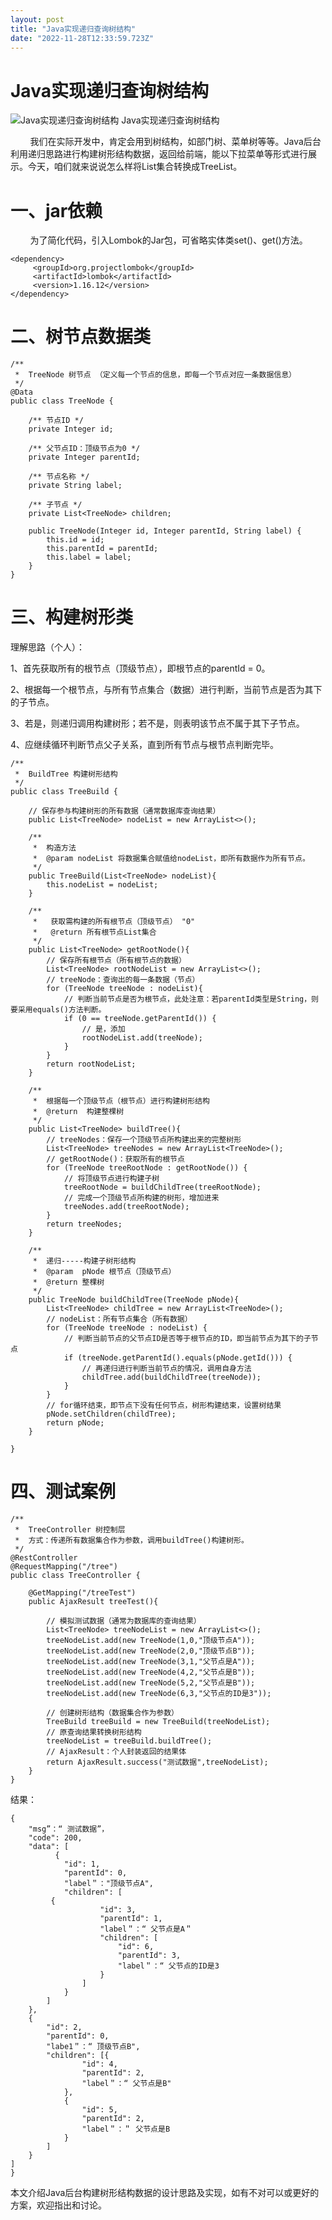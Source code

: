 ```yaml
---
layout: post
title: "Java实现递归查询树结构"
date: "2022-11-28T12:33:59.723Z"
---
```

Java实现递归查询树结构
=============

![Java实现递归查询树结构](https://img2023.cnblogs.com/blog/2696192/202211/2696192-20221128165047805-1027537220.png) Java实现递归查询树结构

        我们在实际开发中，肯定会用到树结构，如部门树、菜单树等等。Java后台利用递归思路进行构建树形结构数据，返回给前端，能以下拉菜单等形式进行展示。今天，咱们就来说说怎么样将List集合转换成TreeList。

一、jar依赖
=======

        为了简化代码，引入Lombok的Jar包，可省略实体类set()、get()方法。

    <dependency>
         <groupId>org.projectlombok</groupId>
         <artifactId>lombok</artifactId>
         <version>1.16.12</version>
    </dependency>

二、树节点数据类
========

    /**
     *  TreeNode 树节点 （定义每一个节点的信息，即每一个节点对应一条数据信息）
     */
    @Data
    public class TreeNode {
     
        /** 节点ID */
        private Integer id;
     
        /** 父节点ID：顶级节点为0 */
        private Integer parentId;
     
        /** 节点名称 */
        private String label;
     
        /** 子节点 */
        private List<TreeNode> children;
     
        public TreeNode(Integer id, Integer parentId, String label) {
            this.id = id;
            this.parentId = parentId;
            this.label = label;
        }
    }

三、构建树形类
=======

理解思路（个人）：

1、首先获取所有的根节点（顶级节点），即根节点的parentId = 0。

2、根据每一个根节点，与所有节点集合（数据）进行判断，当前节点是否为其下的子节点。

3、若是，则递归调用构建树形；若不是，则表明该节点不属于其下子节点。

4、应继续循环判断节点父子关系，直到所有节点与根节点判断完毕。

    /**
     *  BuildTree 构建树形结构
     */
    public class TreeBuild {
        
        // 保存参与构建树形的所有数据（通常数据库查询结果）
        public List<TreeNode> nodeList = new ArrayList<>();
     
        /**
         *  构造方法
         *  @param nodeList 将数据集合赋值给nodeList，即所有数据作为所有节点。
         */
        public TreeBuild(List<TreeNode> nodeList){
            this.nodeList = nodeList;
        }
     
        /**
         *   获取需构建的所有根节点（顶级节点） "0"
         *   @return 所有根节点List集合
         */
        public List<TreeNode> getRootNode(){
            // 保存所有根节点（所有根节点的数据）
            List<TreeNode> rootNodeList = new ArrayList<>();
            // treeNode：查询出的每一条数据（节点）
            for (TreeNode treeNode : nodeList){
                // 判断当前节点是否为根节点，此处注意：若parentId类型是String，则要采用equals()方法判断。
                if (0 == treeNode.getParentId()) {
                    // 是，添加
                    rootNodeList.add(treeNode);
                }
            }
            return rootNodeList;
        }
     
        /**
         *  根据每一个顶级节点（根节点）进行构建树形结构
         *  @return  构建整棵树
         */
        public List<TreeNode> buildTree(){
            // treeNodes：保存一个顶级节点所构建出来的完整树形
            List<TreeNode> treeNodes = new ArrayList<TreeNode>();
            // getRootNode()：获取所有的根节点
            for (TreeNode treeRootNode : getRootNode()) {
                // 将顶级节点进行构建子树
                treeRootNode = buildChildTree(treeRootNode);
                // 完成一个顶级节点所构建的树形，增加进来
                treeNodes.add(treeRootNode);
            }
            return treeNodes;
        }
     
        /**
         *  递归-----构建子树形结构
         *  @param  pNode 根节点（顶级节点）
         *  @return 整棵树
         */
        public TreeNode buildChildTree(TreeNode pNode){
            List<TreeNode> childTree = new ArrayList<TreeNode>();
            // nodeList：所有节点集合（所有数据）
            for (TreeNode treeNode : nodeList) {
                // 判断当前节点的父节点ID是否等于根节点的ID，即当前节点为其下的子节点
                if (treeNode.getParentId().equals(pNode.getId())) {
                    // 再递归进行判断当前节点的情况，调用自身方法
                    childTree.add(buildChildTree(treeNode));
                }
            }
            // for循环结束，即节点下没有任何节点，树形构建结束，设置树结果
            pNode.setChildren(childTree);
            return pNode;
        }
     
    }

四、测试案例
======

    /**
     *  TreeController 树控制层
     *  方式：传递所有数据集合作为参数，调用buildTree()构建树形。
     */
    @RestController
    @RequestMapping("/tree")
    public class TreeController {
     
        @GetMapping("/treeTest")
        public AjaxResult treeTest(){
     
            // 模拟测试数据（通常为数据库的查询结果）
            List<TreeNode> treeNodeList = new ArrayList<>();
            treeNodeList.add(new TreeNode(1,0,"顶级节点A"));
            treeNodeList.add(new TreeNode(2,0,"顶级节点B"));
            treeNodeList.add(new TreeNode(3,1,"父节点是A"));
            treeNodeList.add(new TreeNode(4,2,"父节点是B"));
            treeNodeList.add(new TreeNode(5,2,"父节点是B"));
            treeNodeList.add(new TreeNode(6,3,"父节点的ID是3"));
     
            // 创建树形结构（数据集合作为参数）
            TreeBuild treeBuild = new TreeBuild(treeNodeList);
            // 原查询结果转换树形结构
            treeNodeList = treeBuild.buildTree();
            // AjaxResult：个人封装返回的结果体
            return AjaxResult.success("测试数据",treeNodeList);
        }
    }

结果：

    {
    	"msg”：“ 测试数据”，
    	"code": 200,
    	"data": [
      		  {
    			"id": 1,
    			"parentId": 0,
    			"label＂："顶级节点A",
    			"children": [
       		 {
    					"id": 3,
        				"parentId": 1,
    					"label＂：“ 父节点是A＂
    					"children": [
    						"id": 6,
    						"parentId": 3,
    						"label＂：“ 父节点的ID是3
    					}
    				]
    			}
    		]
    	}, 
    	{
    		"id": 2,
    		"parentId": 0,
    		"labe1＂：“ 顶级节点B",
    		"children": [{
    				"id": 4,
    				"parentId": 2,
    				"label＂：“ 父节点是B"
    			},
    			{
    				"id": 5,
    				"parentId": 2,
    				"label＂：＂ 父节点是B
    			}
    		]
    	}
    ]
    }

本文介绍Java后台构建树形结构数据的设计思路及实现，如有不对可以或更好的方案，欢迎指出和讨论。